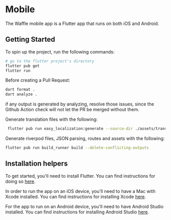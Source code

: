 # Mobile

The Waffle mobile app is a Flutter app that runs on both iOS and Android.

## Getting Started

To spin up the project, run the following commands:

```bash
# go to the flutter project's directory
flutter pub get
flutter run
```

Before creating a Pull Request:

```bash
dart format .
dart analyze .
```

if any output is generated by analyzing, resolve those issues, since the Github Action check will not let the PR be merged without them.

Generate translation files with the following:

```bash
 flutter pub run easy_localization:generate --source-dir ./assets/translations -f keys -o locale_keys.g.dart
```

Generate riverpod files, JSON parsing, routes and assets with the following:

```bash
flutter pub run build_runner build --delete-conflicting-outputs
```

## Installation helpers

To get started, you'll need to install Flutter. You can find instructions for doing so [here](https://flutter.dev/docs/get-started/install).

In order to run the app on an iOS device, you'll need to have a Mac with Xcode installed. You can find instructions for installing Xcode [here](https://flutter.dev/docs/get-started/install/macos#install-xcode).

For the app to run on an Android device, you'll need to have Android Studio installed. You can find instructions for installing Android Studio [here](https://flutter.dev/docs/get-started/install/macos#install-android-studio).
